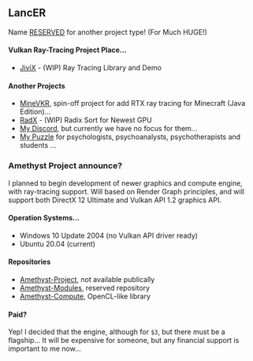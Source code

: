 ## LancER

Name [RESERVED](https://github.com/hyperearth/JiviX) for another project type! (For Much HUGE!)


#### Vulkan Ray-Tracing Project Place...

- [JiviX](https://github.com/hyperearth/JiviX) - (WIP) Ray Tracing Library and Demo


#### Another Projects

- [MineVKR](https://github.com/hyperearth/MineVKR), spin-off project for add RTX ray tracing for Minecraft (Java Edition)...
- [RadX](https://github.com/world8th/RadX) - (WIP) Radix Sort for Newest GPU
- [My Discord](https://discord.gg/NqjBJsG), but currently we have no focus for them... 
- [My Puzzle](https://vk.cc/afiR3v) for psychologists, psychoanalysts, psychotherapists and students ...

### Amethyst Project announce?
I planned to begin development of newer graphics and compute engine, with ray-tracing support. Will based on Render Graph principles, and will support both DirectX 12 Ultimate and Vulkan API 1.2 graphics API. 

#### Operation Systems...
- Windows 10 Update 2004 (no Vulkan API driver ready)
- Ubuntu 20.04 (current)

#### Repositories
- [Amethyst-Project](https://github.com/helixd2s/Amethyst-Project), not available publically
- [Amethyst-Modules](https://github.com/helixd2s/Amethyst-Modules), reserved repository
- [Amethyst-Compute](https://github.com/helixd2s/Amethyst-Compute), OpenCL-like library

#### Paid?
Yep! I decided that the engine, although for `$3`, but there must be a flagship... It will be expensive for someone, but any financial support is important to me now...
